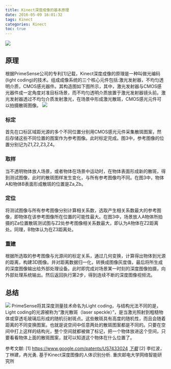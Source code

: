 ```yaml
---
title: Kinect深度成像的基本原理
date: 2016-05-09 16:01:32
tags: Kinect
categories: Kinect
toc: true
---
```


![](http://static.mindcont.com/blog/images/research/kinect/basic-principle/US7433024_Page_3.png)

<!--more-->

## 原理
根据PrimeSense公司的专利[1]记载，Kinect深度成像的原理是一种叫做光编码(light coding)的技术。组成成像系统的三个核心元件包括:激光发射器，不均匀透明介质，CMOS感光器件。其构造图如下图所示，其中，激光发射器与CMOS感光器件成一定角度对准目标场景，而不均匀透明介质放置于激光发射器镜头前。激光发射器透过不均匀介质发射激光，在场景中形成激光散斑，CMOS感光元件可以拍摄散斑图像。
![](http://static.mindcont.com/blog/images/research/kinect/basic-principle/Kinect-Depth-imaging.jpg)

### 标定
首先在口标区域距光源的多个不同位置分别用CMOS感光元件采集散斑图案，然后存储这些不同位置的图案作为参考图像。此时标定完成。图3中，参考图像的位置分别记为Z1,Z2,Z3,Z4。   

### 取样
当不透明物体放人场景，或者物体在场景中运动时，在物体表面形成新的散斑，得到测试图像，此时的散斑图样发生变化，与所有参考图像均不同。在图3中，物体A和物体B表面形成散斑的位置是Za,Zb。

### 定位
将测试图像与所有参考图像分别计算相关系数，选取产生相关系数最大的参考图像，即物体在该参考图像所在位置的可能性最大。在图3中，场景放人A物体所拍摄的Za位置散斑测试图与Z2处参考图像相关系数最大，即认为A物体在Z2距离处。同理，B物体认为在Z3距离处。    

### 重建
根据所选取的参考图像与光源间的标定关系，通过几何变换，计算得出物体到光源的距离，构建3D图像。并对距离数据归一化，转换成图像灰度值，最后将所生成的深度图像输出给外部处理设备。此时即完成对场景某一时刻的深度图像拍摄，向外部处理系统输出。然后返回执行第2步，得到连续不断的深度图像视频流。

## 总结
![](http://static.mindcont.com/blog/images/research/kinect/basic-principle/US7433024_Page_4.png)
PrimeSense将其深度测量技术命名为Light coding，与结构光法不同的是，Light coding的光源被称为“激光散斑（laser speckle）”，是当激光照射到粗糙物体或穿透毛玻璃后形成的随机衍射斑点。这些散斑具有高度的随机性，而且会随着距离的不同变换图案。也就是说空间中任意两处的散斑图案都是不同的。只要在空间中打上这样的结构光，整个空间就都被做了标记，把一个物体放进这个空间，只要看看物体上面的散斑图案，就可以知道这个物体在什么位置了。

参考文献:
[1] https://www.google.com/patents/US7433024 <i class="fa fa-download" aria-hidden="true"><a href="https://cloud.mindcont.com/d/34d8cdb853a54a2d90d3/files/?p=/doc/US7433024.pdf ">下载</a></i>
[2] 李红波，丁林建，冉光勇. 基于Kinect深度图像的人体识别分析. 重庆邮电大学网络智能研究所
